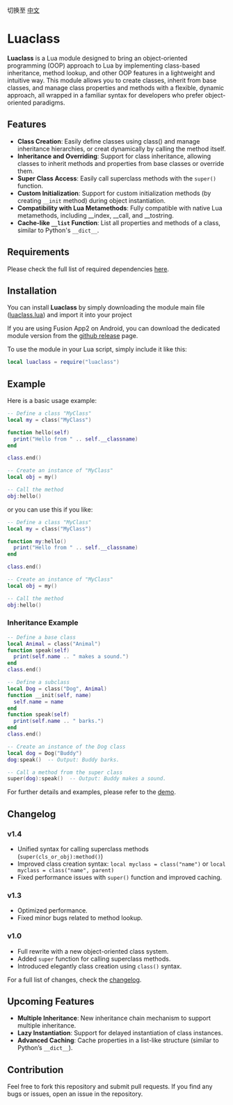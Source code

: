 切换至 [中文](https://github.com/blanhhy/luaclass/blob/main/README_zh.md)

# Luaclass

**Luaclass** is a Lua module designed to bring an object-oriented programming (OOP) approach to Lua by implementing class-based inheritance, method lookup, and other OOP features in a lightweight and intuitive way. This module allows you to create classes, inherit from base classes, and manage class properties and methods with a flexible, dynamic approach, all wrapped in a familiar syntax for developers who prefer object-oriented paradigms.

## Features

- **Class Creation**: Easily define classes using class() and manage inheritance hierarchies, or creat dynamically by calling the method itself.
- **Inheritance and Overriding**: Support for class inheritance, allowing classes to inherit methods and properties from base classes or override them.
- **Super Class Access**: Easily call superclass methods with the `super()` function.
- **Custom Initialization**: Support for custom initialization methods (by creating `__init` method) during object instantiation.
- **Compatibility with Lua Metamethods**: Fully compatible with native Lua metamethods, including __index, __call, and __tostring.
- **Cache-like `__list` Function**: List all properties and methods of a class, similar to Python's `__dict__`.

## Requirements

Please check the full list of required dependencies [here](https://github.com/blanhhy/luaclass/blob/main/requirement.md).

## Installation

You can install **Luaclass** by simply downloading the module main file ([luaclass.lua](https://github.com/blanhhy/luaclass/blob/main/demo.lua)) and import it into your project

If you are using Fusion App2 on Android, you can download the dedicated module version from the [github release](https://github.com/blanhhy/luaclass/releases) page.

To use the module in your Lua script, simply include it like this:

```lua
local luaclass = require("luaclass")
```

## Example

Here is a basic usage example:

```lua
-- Define a class "MyClass"
local my = class("MyClass")

function hello(self)
  print("Hello from " .. self.__classname)
end

class.end()

-- Create an instance of "MyClass"
local obj = my()

-- Call the method
obj:hello()
```

or you can use this if you like:

```lua
-- Define a class "MyClass"
local my = class("MyClass")

function my:hello()
  print("Hello from " .. self.__classname)
end

class.end()

-- Create an instance of "MyClass"
local obj = my()

-- Call the method
obj:hello()
```

### Inheritance Example

```lua
-- Define a base class
local Animal = class("Animal")
function speak(self)
  print(self.name .. " makes a sound.")
end
class.end()

-- Define a subclass
local Dog = class("Dog", Animal)
function __init(self, name)
  self.name = name
end
function speak(self)
  print(self.name .. " barks.")
end
class.end()

-- Create an instance of the Dog class
local dog = Dog("Buddy")
dog:speak()  -- Output: Buddy barks.

-- Call a method from the super class
super(dog):speak()  -- Output: Buddy makes a sound.
```

For further details and examples, please refer to the [demo](https://github.com/blanhhy/luaclass/blob/main/demo.lua).

## Changelog

### v1.4
- Unified syntax for calling superclass methods (`super(cls_or_obj):method()`)
- Improved class creation syntax: `local myclass = class("name")` or `local myclass = class("name", parent)`
- Fixed performance issues with `super()` function and improved caching.

### v1.3
- Optimized performance.
- Fixed minor bugs related to method lookup.

### v1.0
- Full rewrite with a new object-oriented class system.
- Added `super` function for calling superclass methods.
- Introduced elegantly class creation using `class()` syntax.

For a full list of changes, check the [changelog](https://github.com/blanhhy/luaclass/blob/main/changelog.md).

## Upcoming Features

- **Multiple Inheritance**: New inheritance chain mechanism to support multiple inheritance.
- **Lazy Instantiation**: Support for delayed instantiation of class instances.
- **Advanced Caching**: Cache properties in a list-like structure (similar to Python’s `__dict__`).

## Contribution

Feel free to fork this repository and submit pull requests. If you find any bugs or issues, open an issue in the repository.